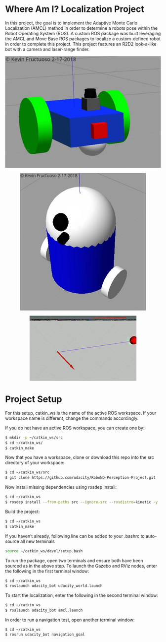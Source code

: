 # Where Am I? Localization Project

[R2D2_bot]: 
[udacity_bot]: 

In this project, the goal is to implement the Adaptive Monte Carlo Localization (AMCL) method in order to determine a robots pose within the Robot Operating System (ROS). A custom ROS package was built leveraging the AMCL and Move Base ROS packages to localize a custom-defined robot in order to complete this project. This project features an R2D2 look-a-like bot with a camera and laser-range finder.

<p align="center">
  <img src="./images/udacity_bot.PNG">
</p>

<p align="center">
  <img src="./images/R2D2_bot.PNG">
</p>

<p align="center">
  <img src="./images/R2D2_bot.gif">
</p>

# Project Setup
For this setup, catkin_ws is the name of the active ROS workspace. If your workspace name is different, change the commands accordingly.

If you do not have an active ROS workspace, you can create one by:

```sh
$ mkdir -p ~/catkin_ws/src
$ cd ~/catkin_ws/
$ catkin_make
```

Now that you have a workspace, clone or download this repo into the src directory of your workspace:
```sh
$ cd ~/catkin_ws/src
$ git clone https://github.com/udacity/RoboND-Perception-Project.git
```
Now install missing dependencies using rosdep install:
```sh
$ cd ~/catkin_ws
$ rosdep install --from-paths src --ignore-src --rosdistro=kinetic -y
```
Build the project:
```sh
$ cd ~/catkin_ws
$ catkin_make
```

If you haven’t already, following line can be added to your .bashrc to auto-source all new terminals
```sh
source ~/catkin_ws/devel/setup.bash
```

To run the package, open two terminals and ensure both have been sourced as in the above step. To launch the Gazebo and RViz nodes, enter the following in the first terminal window:
```sh
$ cd ~/catkin_ws
$ roslaunch udacity_bot udacity_world.launch
```

To start the localization, enter the following in the second terminal window:
```sh
$ cd ~/catkin_ws
$ roslaunch udacity_bot amcl.launch
```

In order to run a navigation test, open another terminal window:
```
$ cd ~/catkin_ws
$ rosrun udacity_bot navigation_goal
``` 
